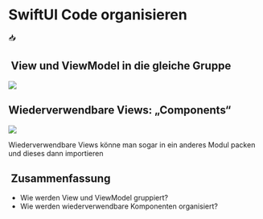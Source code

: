 # SwiftUI Code organisieren
📥

##  View und ViewModel in die gleiche Gruppe

![][image-1]

## Wiederverwendbare Views: „Components“

![][image-2]


Wiederverwendbare Views könne man sogar in ein anderes Modul packen und dieses dann importieren

##  Zusammenfassung
- Wie werden View und ViewModel gruppiert?
- Wie werden wiederverwendbare Komponenten organisiert?

[image-1]:	assets/Bildschirm%C2%ADfoto%202023-02-19%20um%2012.31.16.png
[image-2]:	assets/Bildschirm%C2%ADfoto%202023-02-19%20um%2012.31.24.png